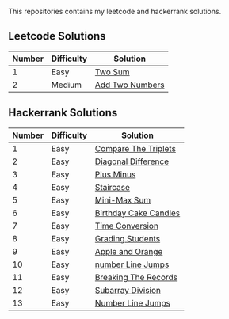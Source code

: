 This repositories contains my leetcode and hackerrank solutions.
<br>
## Leetcode Solutions
| Number | Difficulty | Solution |
| ------ | ----------- | -------- |
| 1 | Easy | <a href="https://github.com/anildursunipek/leetcode-and-hackerrank-solutions/blob/main/leetcode/1-easy-two_sum.java">Two Sum</a> |
| 2 | Medium | <a href="https://github.com/anildursunipek/leetcode-and-hackerrank-solutions/blob/main/leetcode/2-medium-Add_Two_Numbers.java">Add Two Numbers</a> |

## Hackerrank Solutions

| Number | Difficulty | Solution |
| ------ | ----------- | -------- |
| 1 | Easy | <a href="https://github.com/anildursunipek/leetcode-and-hackerrank-solutions/blob/main/hackerrank/1-easy-compare_the_triplets.py">Compare The Triplets</a> |
| 2 | Easy | <a href="https://github.com/anildursunipek/leetcode-and-hackerrank-solutions/blob/main/hackerrank/2-easy-Diagonal_Difference.py">Diagonal Difference</a> |
| 3 | Easy | <a href="https://github.com/anildursunipek/leetcode-and-hackerrank-solutions/blob/main/hackerrank/3-easy-Plus_Minus.py">Plus Minus</a> |
| 4 | Easy | <a href="https://github.com/anildursunipek/leetcode-and-hackerrank-solutions/blob/main/hackerrank/4-easy-Staircase.py">Staircase</a> |
| 5 | Easy | <a href="https://github.com/anildursunipek/leetcode-and-hackerrank-solutions/blob/main/hackerrank/5-easy-Mini_Max_Sum.py">Mini-Max Sum</a> |
| 6 | Easy | <a href="https://github.com/anildursunipek/leetcode-and-hackerrank-solutions/blob/main/hackerrank/6-easy-Birthday_cake_candles.py">Birthday Cake Candles</a> |
| 7 | Easy | <a href="https://github.com/anildursunipek/leetcode-and-hackerrank-solutions/blob/main/hackerrank/7-easy-time_conversion.py">Time Conversion</a> |
| 8 | Easy | <a href="https://github.com/anildursunipek/leetcode-and-hackerrank-solutions/blob/main/hackerrank/8-easy-grading_students.py">Grading Students</a> |
| 9 | Easy | <a href="https://github.com/anildursunipek/leetcode-and-hackerrank-solutions/blob/main/hackerrank/9-easy-Apple_and_Orange.py">Apple and Orange</a> |
| 10 | Easy | <a href="https://github.com/anildursunipek/leetcode-and-hackerrank-solutions/blob/main/hackerrank/10-easy-number-line-jumps.py">number Line Jumps</a> |
| 11 | Easy | <a href="https://github.com/anildursunipek/leetcode-and-hackerrank-solutions/blob/main/hackerrank/11-easy-Breaking_the_Records.py">Breaking The Records</a> |
| 12 | Easy | <a href="https://github.com/anildursunipek/leetcode-and-hackerrank-solutions/blob/main/hackerrank/12-easy-Subarray_Division.py">Subarray Division</a> |
| 13 | Easy | <a href="https://github.com/anildursunipek/leetcode-and-hackerrank-solutions/blob/main/hackerrank/13-easy-Number-Line-Jumps.py">Number Line Jumps</a> |






